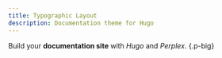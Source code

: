 ```yaml
---
title: Typographic Layout
description: Documentation theme for Hugo
---
```

Build your **documentation site** with _Hugo_ and _Perplex_.
{.p-big}